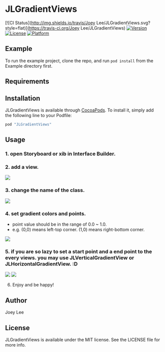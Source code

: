 # JLGradientViews

[![CI Status](http://img.shields.io/travis/Joey Lee/JLGradientViews.svg?style=flat)](https://travis-ci.org/Joey Lee/JLGradientViews)
[![Version](https://img.shields.io/cocoapods/v/JLGradientViews.svg?style=flat)](http://cocoapods.org/pods/JLGradientViews)
[![License](https://img.shields.io/cocoapods/l/JLGradientViews.svg?style=flat)](http://cocoapods.org/pods/JLGradientViews)
[![Platform](https://img.shields.io/cocoapods/p/JLGradientViews.svg?style=flat)](http://cocoapods.org/pods/JLGradientViews)

## Example

To run the example project, clone the repo, and run `pod install` from the Example directory first.

## Requirements

## Installation

JLGradientViews is available through [CocoaPods](http://cocoapods.org). To install
it, simply add the following line to your Podfile:

```ruby
pod "JLGradientViews"
```

## Usage

### 1. open Storyboard or xib in Interface Builder.

### 2. add a view.

[![](https://raw.github.com/buhikon/JLGradientViews/master/img01.png)](https://raw.github.com/buhikon/JLGradientViews/master/img01.png)

### 3. change the name of the class.

[![](https://raw.github.com/buhikon/JLGradientViews/master/img02.png)](https://raw.github.com/buhikon/JLGradientViews/master/img02.png)

### 4. set gradient colors and points.
   - point value should be in the range of 0.0 ~ 1.0.
   - e.g. (0,0) means left-top corner. (1,0) means right-bottom corner.

[![](https://raw.github.com/buhikon/JLGradientViews/master/img03.png)](https://raw.github.com/buhikon/JLGradientViews/master/img03.png)

### 5. if you are so lazy to set a start point and a end point to the every views. you may use JLVerticalGradientView or JLHorizontalGradientView. :D

[![](https://raw.github.com/buhikon/JLGradientViews/master/img04.png)](https://raw.github.com/buhikon/JLGradientViews/master/img04.png)
[![](https://raw.github.com/buhikon/JLGradientViews/master/img05.png)](https://raw.github.com/buhikon/JLGradientViews/master/img05.png)

6. Enjoy and be happy!

## Author

Joey Lee

## License

JLGradientViews is available under the MIT license. See the LICENSE file for more info.
